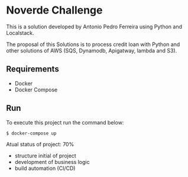 # Noverde Challenge

This is a solution developed by Antonio Pedro Ferreira using Python and Localstack.

The proposal of this Solutions is to process credit loan with Python and other solutions of AWS (SQS, Dynamodb, Apigatway, lambda and S3).

## Requirements

- Docker
- Docker Compose

## Run

To execute this project run the command below:

```
$ docker-compose up
```

Atual status of project: 70%

- structure initial of project
- development of business logic
- build automation (CI/CD)


